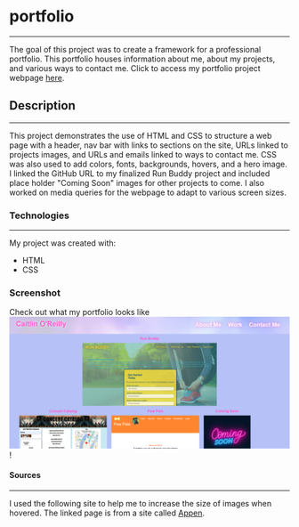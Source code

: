# portfolio

---

The goal of this project was to create a framework for a professional portfolio. This portfolio houses information about me, about my projects, and various ways to contact me. Click to access my portfolio project webpage [here](https://caitoreilly.github.io/portfolio/).

## Description

---

This project demonstrates the use of HTML and CSS to structure a web page with a header, nav bar with links to sections on the site, URLs linked to projects images, and URLs and emails linked to ways to contact me. CSS was also used to add colors, fonts, backgrounds, hovers, and a hero image. I linked the GitHub URL to my finalized Run Buddy project and included place holder "Coming Soon" images for other projects to come. I also worked on media queries for the webpage to adapt to various screen sizes.

### Technologies

---

My project was created with:

- HTML
- CSS

### Screenshot

Check out what my portfolio looks like ![here](/images/portfolio-screenshot.png)!

#### Sources

---

I used the following site to help me to increase the size of images when hovered. The linked page is from a site called [Appen](https://success.appen.com/hc/en-us/articles/202703155-CSS-Guide-to-Enlarge-Images-on-Hover).
